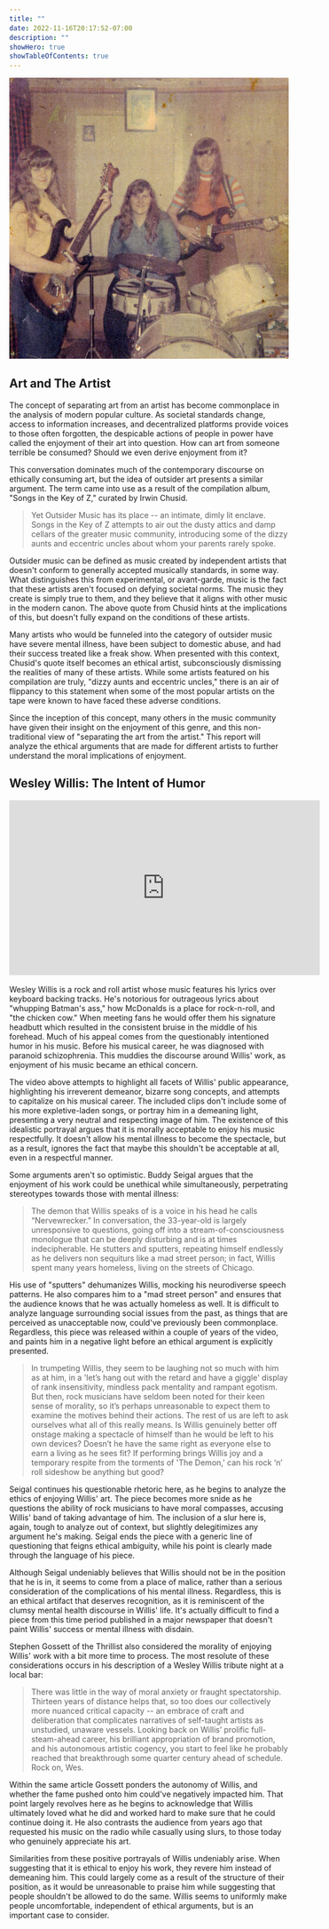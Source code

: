 ```yaml
---
title: ""
date: 2022-11-16T20:17:52-07:00
description: ""
showHero: true
showTableOfContents: true
---
```

![The Shaggs](piece/The_Shaggs.jpg)

## Art and The Artist

The concept of separating art from an artist has become commonplace in the analysis of modern popular culture. As societal standards change, access to information increases, and decentralized platforms provide voices to those often forgotten, the despicable actions of people in power have called the enjoyment of their art into question. How can art from someone terrible be consumed? Should we even derive enjoyment from it?

This conversation dominates much of the contemporary discourse on ethically consuming art, but the idea of outsider art presents a similar argument. The term came into use as a result of the compilation album, "Songs in the Key of Z," curated by Irwin Chusid.

> Yet Outsider Music has its place -- an intimate, dimly lit enclave. Songs in the Key of Z attempts to air out the dusty attics and damp cellars of the greater music community, introducing some of the dizzy aunts and eccentric uncles about whom your parents rarely spoke.

Outsider music can be defined as music created by independent artists that doesn't conform to generally accepted musically standards, in some way. What distinguishes this from experimental, or avant-garde, music is the fact that these artists aren't focused on defying societal norms. The music they create is simply true to them, and they believe that it aligns with other music in the modern canon. The above quote from Chusid hints at the implications of this, but doesn't fully expand on the conditions of these artists.

Many artists who would be funneled into the category of outsider music have severe mental illness, have been subject to domestic abuse, and had their success treated like a freak show. When presented with this context, Chusid's quote itself becomes an ethical artist, subconsciously dismissing the realities of many of these artists. While some artists featured on his compilation are truly, "dizzy aunts and eccentric uncles," there is an air of flippancy to this statement when some of the most popular artists on the tape were known to have faced these adverse conditions.

Since the inception of this concept, many others in the music community have given their insight on the enjoyment of this genre, and this non-traditional view of "separating the art from the artist." This report will analyze the ethical arguments that are made for different artists to further understand the moral implications of enjoyment.

## Wesley Willis: The Intent of Humor

<iframe width="560" height="315" src="https://www.youtube.com/embed/S2uRv8ZE_Tc" title="YouTube video player" frameborder="0" allow="accelerometer; autoplay; clipboard-write; encrypted-media; gyroscope; picture-in-picture" allowfullscreen></iframe>

Wesley Willis is a rock and roll artist whose music features his lyrics over keyboard backing tracks. He's notorious for outrageous lyrics about "whupping Batman's ass," how McDonalds is a place for rock-n-roll, and "the chicken cow." When meeting fans he would offer them his signature headbutt which resulted in the consistent bruise in the middle of his forehead. Much of his appeal comes from the questionably intentioned humor in his music. Before his musical career, he was diagnosed with paranoid schizophrenia. This muddies the discourse around Willis' work, as enjoyment of his music became an ethical concern.

The video above attempts to highlight all facets of Willis' public appearance, highlighting his irreverent demeanor, bizarre song concepts, and attempts to capitalize on his musical career. The included clips don't include some of his more expletive-laden songs, or portray him in a demeaning light, presenting a very neutral and respecting image of him. The existence of this idealistic portrayal argues that it is morally acceptable to enjoy his music respectfully. It doesn't allow his mental illness to become the spectacle, but as a result, ignores the fact that maybe this shouldn't be acceptable at all, even in a respectful manner.

Some arguments aren't so optimistic. Buddy Seigal argues that the enjoyment of his work could be unethical while simultaneously, perpetrating stereotypes towards those with mental illness:

> The demon that Willis speaks of is a voice in his head he calls “Nervewrecker.” In conversation, the 33-year-old is largely unresponsive to questions, going off into a stream-of-consciousness monologue that can be deeply disturbing and is at times indecipherable. He stutters and sputters, repeating himself endlessly as he delivers non sequiturs like a mad street person; in fact, Willis spent many years homeless, living on the streets of Chicago.

His use of "sputters" dehumanizes Willis, mocking his neurodiverse speech patterns. He also compares him to a "mad street person" and ensures that the audience knows that he was actually homeless as well. It is difficult to analyze language surrounding social issues from the past, as things that are perceived as unacceptable now, could've previously been commonplace. Regardless, this piece was released within a couple of years of the video, and paints him in a negative light before an ethical argument is explicitly presented.

> In trumpeting Willis, they seem to be laughing not so much with him as at him, in a 'let’s hang out with the retard and have a giggle' display of rank insensitivity, mindless pack mentality and rampant egotism. But then, rock musicians have seldom been noted for their keen sense of morality, so it’s perhaps unreasonable to expect them to examine the motives behind their actions.
> The rest of us are left to ask ourselves what all of this really means. Is Willis genuinely better off onstage making a spectacle of himself than he would be left to his own devices? Doesn’t he have the same right as everyone else to earn a living as he sees fit? If performing brings Willis joy and a temporary respite from the torments of 'The Demon,' can his rock ‘n’ roll sideshow be anything but good?

Seigal continues his questionable rhetoric here, as he begins to analyze the ethics of enjoying Willis' art. The piece becomes more snide as he questions the ability of rock musicians to have moral compasses, accusing Willis' band of taking advantage of him. The inclusion of a slur here is, again, tough to analyze out of context, but slightly delegitimizes any argument he's making. Seigal ends the piece with a generic line of questioning that feigns ethical ambiguity, while his point is clearly made through the language of his piece.

Although Seigal undeniably believes that Willis should not be in the position that he is in, it seems to come from a place of malice, rather than a serious consideration of the complications of his mental illness. Regardless, this is an ethical artifact that deserves recognition, as it is reminiscent of the clumsy mental health discourse in Willis' life. It's actually difficult to find a piece from this time period published in a major newspaper that doesn't paint Willis' success or mental illness with disdain.

Stephen Gossett of the Thrillist also considered the morality of enjoying Willis' work with a bit more time to process. The most resolute of these considerations occurs in his description of a Wesley Willis tribute night at a local bar:

> There was little in the way of moral anxiety or fraught spectatorship. Thirteen years of distance helps that, so too does our collectively more nuanced critical capacity -- an embrace of craft and deliberation that complicates narratives of self-taught artists as unstudied, unaware vessels. Looking back on Willis’ prolific full-steam-ahead career, his brilliant appropriation of brand promotion, and his autonomous artistic cogency, you start to feel like he probably reached that breakthrough some quarter century ahead of schedule. Rock on, Wes.

Within the same article Gossett ponders the autonomy of Willis, and whether the fame pushed onto him could've negatively impacted him. That point largely revolves here as he begins to acknowledge that Willis ultimately loved what he did and worked hard to make sure that he could continue doing it. He also contrasts the audience from years ago that requested his music on the radio while casually using slurs, to those today who genuinely appreciate his art.

Similarities from these positive portrayals of Willis undeniably arise. When suggesting that it is ethical to enjoy his work, they revere him instead of demeaning him. This could largely come as a result of the structure of their position, as it would be unreasonable to praise him while suggesting that people shouldn't be allowed to do the same. Willis seems to uniformly make people uncomfortable, independent of ethical arguments, but is an important case to consider.
